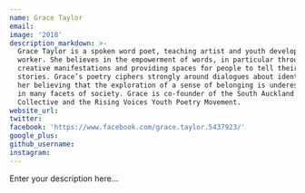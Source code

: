 ```yaml
---
name: Grace Taylor
email:
image: '2018'
description_markdown: >-
  Grace Taylor is a spoken word poet, teaching artist and youth development
  worker. She believes in the empowerment of words, in particular through
  creative manifestations and providing spaces for people to tell their own
  stories. Grace’s poetry ciphers strongly around dialogues about identity, with
  her believing that the exploration of a sense of belonging is underestimated
  in many facets of society. Grace is co-founder of the South Auckland Poets
  Collective and the Rising Voices Youth Poetry Movement.
website_url:
twitter:
facebook: 'https://www.facebook.com/grace.taylor.5437923/'
google_plus:
github_username:
instagram:
---
```


Enter your description here...
